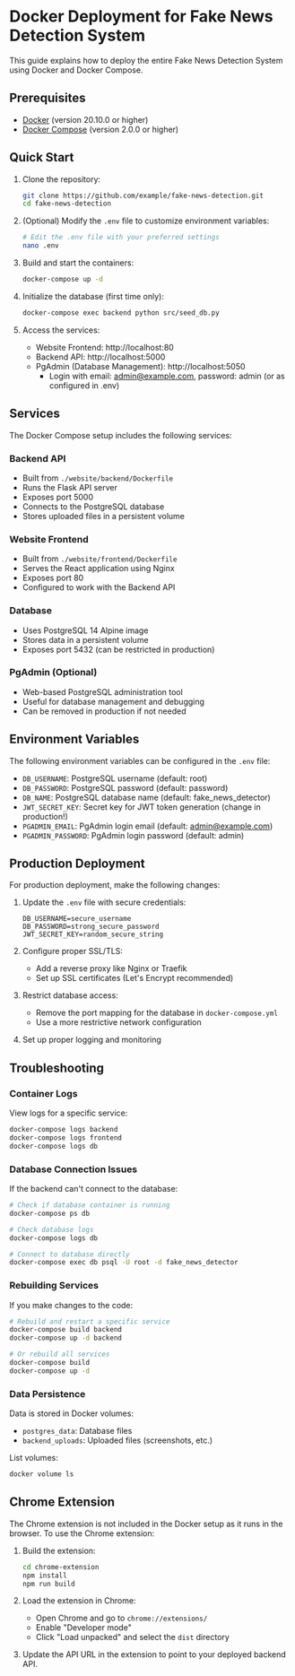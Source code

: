 # Docker Deployment for Fake News Detection System

This guide explains how to deploy the entire Fake News Detection System using Docker and Docker Compose.

## Prerequisites

- [Docker](https://docs.docker.com/get-docker/) (version 20.10.0 or higher)
- [Docker Compose](https://docs.docker.com/compose/install/) (version 2.0.0 or higher)

## Quick Start

1. Clone the repository:
   ```bash
   git clone https://github.com/example/fake-news-detection.git
   cd fake-news-detection
   ```

2. (Optional) Modify the `.env` file to customize environment variables:
   ```bash
   # Edit the .env file with your preferred settings
   nano .env
   ```

3. Build and start the containers:
   ```bash
   docker-compose up -d
   ```

4. Initialize the database (first time only):
   ```bash
   docker-compose exec backend python src/seed_db.py
   ```

5. Access the services:
   - Website Frontend: http://localhost:80
   - Backend API: http://localhost:5000
   - PgAdmin (Database Management): http://localhost:5050
     - Login with email: admin@example.com, password: admin (or as configured in .env)

## Services

The Docker Compose setup includes the following services:

### Backend API

- Built from `./website/backend/Dockerfile`
- Runs the Flask API server
- Exposes port 5000
- Connects to the PostgreSQL database
- Stores uploaded files in a persistent volume

### Website Frontend

- Built from `./website/frontend/Dockerfile`
- Serves the React application using Nginx
- Exposes port 80
- Configured to work with the Backend API

### Database

- Uses PostgreSQL 14 Alpine image
- Stores data in a persistent volume
- Exposes port 5432 (can be restricted in production)

### PgAdmin (Optional)

- Web-based PostgreSQL administration tool
- Useful for database management and debugging
- Can be removed in production if not needed

## Environment Variables

The following environment variables can be configured in the `.env` file:

- `DB_USERNAME`: PostgreSQL username (default: root)
- `DB_PASSWORD`: PostgreSQL password (default: password)
- `DB_NAME`: PostgreSQL database name (default: fake_news_detector)
- `JWT_SECRET_KEY`: Secret key for JWT token generation (change in production!)
- `PGADMIN_EMAIL`: PgAdmin login email (default: admin@example.com)
- `PGADMIN_PASSWORD`: PgAdmin login password (default: admin)

## Production Deployment

For production deployment, make the following changes:

1. Update the `.env` file with secure credentials:
   ```
   DB_USERNAME=secure_username
   DB_PASSWORD=strong_secure_password
   JWT_SECRET_KEY=random_secure_string
   ```

2. Configure proper SSL/TLS:
   - Add a reverse proxy like Nginx or Traefik
   - Set up SSL certificates (Let's Encrypt recommended)

3. Restrict database access:
   - Remove the port mapping for the database in `docker-compose.yml`
   - Use a more restrictive network configuration

4. Set up proper logging and monitoring

## Troubleshooting

### Container Logs

View logs for a specific service:
```bash
docker-compose logs backend
docker-compose logs frontend
docker-compose logs db
```

### Database Connection Issues

If the backend can't connect to the database:
```bash
# Check if database container is running
docker-compose ps db

# Check database logs
docker-compose logs db

# Connect to database directly
docker-compose exec db psql -U root -d fake_news_detector
```

### Rebuilding Services

If you make changes to the code:
```bash
# Rebuild and restart a specific service
docker-compose build backend
docker-compose up -d backend

# Or rebuild all services
docker-compose build
docker-compose up -d
```

### Data Persistence

Data is stored in Docker volumes:
- `postgres_data`: Database files
- `backend_uploads`: Uploaded files (screenshots, etc.)

List volumes:
```bash
docker volume ls
```

## Chrome Extension

The Chrome extension is not included in the Docker setup as it runs in the browser. To use the Chrome extension:

1. Build the extension:
   ```bash
   cd chrome-extension
   npm install
   npm run build
   ```

2. Load the extension in Chrome:
   - Open Chrome and go to `chrome://extensions/`
   - Enable "Developer mode"
   - Click "Load unpacked" and select the `dist` directory

3. Update the API URL in the extension to point to your deployed backend API.

